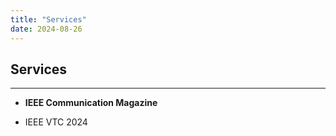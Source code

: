 ```yaml
---
title: "Services"
date: 2024-08-26
---
```


## Services
***
- **IEEE Communication Magazine**
* IEEE VTC 2024